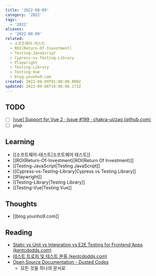 ```yaml
---
title: '2022-08-09'
category: '2022'
tags:
  - '2022'
aliases:
  - '2022-08-09'
related:
  - 소프트웨어-테스트
  - ROI(Return-Of-Investment)
  - Testing-JavaScript
  - Cypress-vs-Testing-Library
  - Playwright
  - Testing-Library
  - Testing-Vue
  - blog.younho9.com
created: 2022-08-09T01:00:00.000Z
updated: 2022-09-06T14:00:06.173Z
---
```


<Metadata />

## TODO

- [ ] [[vue] Support for Vue 2 · Issue #199 · chakra-ui/zag (github.com)](https://github.com/chakra-ui/zag/issues/199)
- [ ] plop

## Learning

- [[소프트웨어-테스트|소프트웨어 테스트]]
- [[ROI(Return-Of-Investment)|ROI(Return Of Investment)]]
- [[Testing-JavaScript|Testing JavaScript]]
- [[Cypress-vs-Testing-Library|Cypress vs Testing Library]]
- [[Playwright]]
- [[Testing-Library|Testing Library]]
- [[Testing-Vue|Testing Vue]]

## Thoughts

- [[blog.younho9.com]]

## Reading

- [Static vs Unit vs Integration vs E2E Testing for Frontend Apps (kentcdodds.com)](https://kentcdodds.com/blog/static-vs-unit-vs-integration-vs-e2e-tests)
- [테스트 트로피 및 테스트 분류 (kentcdodds.com)](https://kentcdodds.com/blog/the-testing-trophy-and-testing-classifications)
- [Open Source Documentation - Dusted Codes](https://dusted.codes/open-source-documentation)
  - 모든 것을 하나의 문서로

